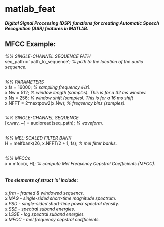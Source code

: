 # matlab_feat
##### Digital Signal Processing (DSP) functions for creating Automatic Speech Recognition (ASR) features in MATLAB.

## MFCC Example:

*%% SINGLE-CHANNEL SEQUENCE PATH* <br />
seq_path = 'path_to_sequence'; *% path to the location of the audio sequence.* <br /> <br />

*%% PARAMETERS* <br />
x.fs = 16000; *% sampling frequency (Hz).* <br />
x.Nw = 512; *% window length (samples). This is for a 32 ms window.* <br />
x.Ns = 256; *% window shift (samples). This is for a 16 ms shift* <br />
x.NFFT = 2^nextpow2(x.Nw); *% frequency bins (samples).* <br /> <br />

*%% SINGLE-CHANNEL SEQUENCE* <br />
[x.wav, ~] = audioread(seq_path); *% waveform.* <br /> <br />

*%% MEL-SCALED FILTER BANK* <br />
H = melfbank(26, x.NFFT/2 + 1, fs); *% mel filter banks.* <br /> <br />

*%% MFCCs* <br />
x = mfcc(x, H); *% compute Mel Frequency Cepstral Coefficients (MFCC).* <br /> <br />

##### The elements of struct 'x' include:

*x.frm - framed & windowed sequence.* <br />
*x.MAG - single-sided short-time magnitude spectrum.* <br />
*x.PSD - single-sided short-time power spectral density.* <br />
*x.SSE - spectral suband energies.* <br />
*x.LSSE - log spectral suband energies.* <br />
*x.MFCC - mel frequency cepstral coefficients.* <br />
